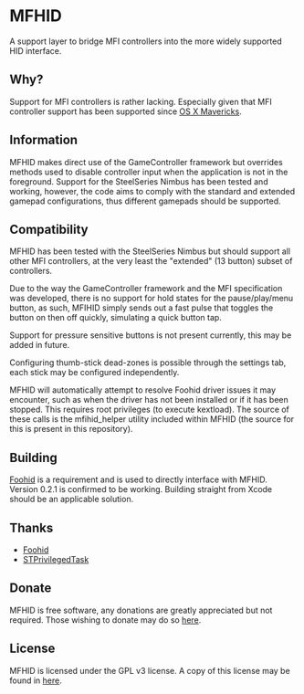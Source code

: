 # MFHID
A support layer to bridge MFI controllers into the more widely supported HID interface.
## Why?
Support for MFI controllers is rather lacking. Especially given that MFI controller support has  been supported since [OS X Mavericks](https://developer.apple.com/reference/gamecontroller).
## Information
MFHID makes direct use of the GameController framework but overrides methods used to disable controller input when the application is not in the foreground. Support for the SteelSeries Nimbus has been tested and working, however, the code aims to comply with the standard and extended gamepad configurations, thus different gamepads should be supported.
## Compatibility
MFHID has been tested with the SteelSeries Nimbus but should support all other MFI controllers, at the very least the "extended" (13 button) subset of controllers.

Due to the way the GameController framework and the MFI specification was developed, there is no support for hold states for the pause/play/menu button, as such, MFIHID simply sends out a fast pulse that toggles the button on then off quickly, simulating a quick button tap.

Support for pressure sensitive buttons is not present currently, this may be added in future.

Configuring thumb-stick dead-zones is possible through the settings tab, each stick may be configured independently.

MFHID will automatically attempt to resolve Foohid driver issues it may encounter, such as when the driver has not been installed or if it has been stopped. This requires root privileges (to execute kextload). The source of these calls is the mfihid_helper utility included within MFHID (the source for this is present in this repository).
## Building
[Foohid](https://github.com/unbit/foohid/releases) is a requirement and is used to directly interface with MFHID. Version 0.2.1 is confirmed to be working. Building straight from Xcode should be an applicable solution.
## Thanks
* [Foohid](https://github.com/unbit/foohid/)
* [STPrivilegedTask](https://github.com/sveinbjornt/STPrivilegedTask)

## Donate
MFHID is free software, any donations are greatly appreciated but not required. Those wishing to donate may do so [here](https://www.paypal.com/cgi-bin/webscr?cmd=_donations&business=DCPZ7LNKWPN6W&lc=AU&item_name=terry1994&item_number=MFHID&currency_code=USD&bn=PP%2dDonationsBF%3abtn_donateCC_LG%2egif%3aNonHosted).


## License
MFHID is licensed under the GPL v3 license. A copy of this license may be found in [here](LICENSE.md).
